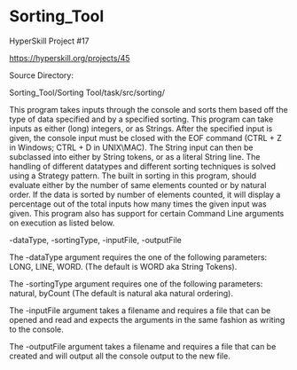 # Sorting_Tool
HyperSkill Project #17

https://hyperskill.org/projects/45

Source Directory:

Sorting_Tool/Sorting Tool/task/src/sorting/


This program takes inputs through the console and sorts them based off the type of data specified and by a specified sorting. This program can take inputs as either (long) integers, or as Strings. After the specified input is given, the console input must be closed with the EOF command (CTRL + Z in Windows; CTRL + D in UNIX\MAC). The String input can then be subclassed into either by String tokens, or as a literal String line. The handling of different datatypes and different sorting techniques is solved using a Strategy pattern. The built in sorting in this program, should evaluate either by the number of same elements counted or by natural order. If the data is sorted by number of elements counted, it will display a percentage out of the total inputs how many times the given input was given. This program also has support for certain Command Line arguments on execution as listed below.

-dataType, -sortingType, -inputFile, -outputFile

The -dataType argument requires the one of the following parameters: LONG, LINE, WORD. (The default is WORD aka String Tokens).

The -sortingType argument requires one of the following parameters: natural, byCount (The default is natural aka natural ordering).

The -inputFile argument takes a filename and requires a file that can be opened and read and expects the arguments in the same fashion as writing to the console.

The -outputFile argument takes a filename and requires a file that can be created and will output all the console output to the new file.
